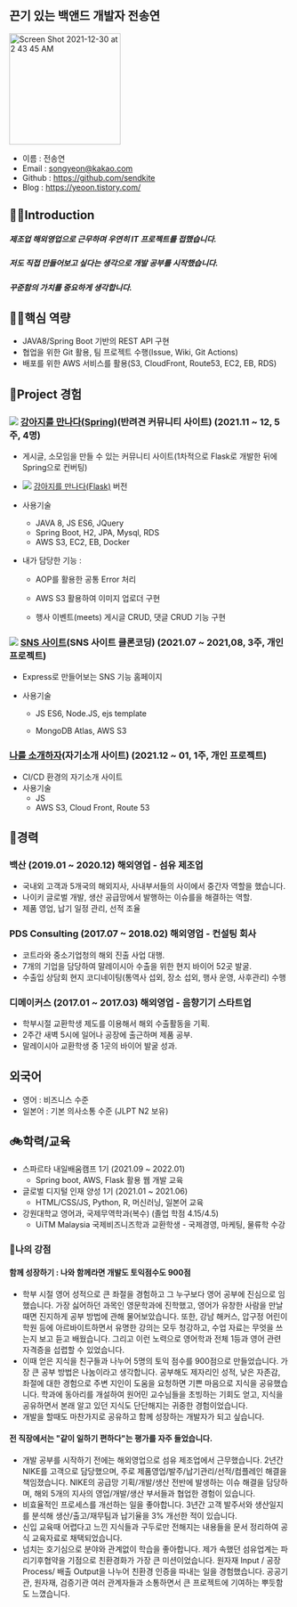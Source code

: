### 


## 끈기 있는 백앤드 개발자 전송연

<img width="200" alt="Screen Shot 2021-12-30 at 2 43 45 AM" src="https://user-images.githubusercontent.com/90877864/147689358-817795ce-2d31-46c4-85ca-adf46339cd9f.png">

- 이름 : 전송연
- Email : songyeon@kakao.com
- Github : https://github.com/sendkite
- Blog : https://yeoon.tistory.com/


## 🧑‍💻Introduction

<h5>제조업 해외영업으로 근무하며 우연히 IT 프로젝트를 접했습니다.</h2>
  
<h5>저도 직접 만들어보고 싶다는 생각으로 개발 공부를 시작했습니다.</h5>  

<h5>꾸준함의 가치를 중요하게 생각합니다.</h2>

## 🧑‍🏫핵심 역량

- JAVA8/Spring Boot 기반의 REST API 구현
- 협업을 위한 Git 활용, 팀 프로젝트 수행(Issue, Wiki, Git Actions)
- 배포를 위한 AWS 서비스를 활용(S3, CloudFront, Route53, EC2, EB, RDS) 

## 🎯Project 경험

### <img src="https://img.shields.io/badge/Github-%230A0A0A.svg?&style=flat-square&logo=Github&logoColor=white"> [강아지를 만나다(Spring)](https://github.com/thalals/MaruMaru_sparta_ver.Spring)(반려견 커뮤니티 사이트) (2021.11 ~ 12, 5주, 4명)

  - 게시글, 소모임을 만들 수 있는 커뮤니티 사이트(1차적으로 Flask로 개발한 뒤에 Spring으로 컨버팅)

  - <img src="https://img.shields.io/badge/Github-%230A0A0A.svg?&style=flat-square&logo=Github&logoColor=white"> [강아지를 만나다(Flask)](https://github.com/thalals/MaruMaru_sparta) 버전

  - 사용기술

    - JAVA 8, JS ES6, JQuery
    - Spring Boot, H2, JPA, Mysql, RDS
    - AWS S3, EC2, EB, Docker

  - 내가 담당한 기능 :

    - AOP를 활용한 공통 Error 처리

    - AWS S3 활용하여 이미지 업로더 구현    

    - 행사 이벤트(meets) 게시글 CRUD, 댓글 CRUD 기능 구현

      

### <img src="https://img.shields.io/badge/Github-%230A0A0A.svg?&style=flat-square&logo=Github&logoColor=white"> [SNS 사이트](https://github.com/sendkite/nodejs-sns-project)(SNS 사이트 클론코딩) (2021.07 ~ 2021,08, 3주, 개인 프로젝트)

  - Express로 만들어보는 SNS 기능 홈페이지

  - 사용기술

    - JS ES6, Node.JS, ejs template

    - MongoDB Atlas, AWS S3

      

### [나를 소개하자](http://www.sendkite.shop)(자기소개 사이트) (2021.12 ~ 01, 1주, 개인 프로젝트)
  - CI/CD 환경의 자기소개 사이트 
  - 사용기술
    - JS
    - AWS S3, Cloud Front, Route 53

## 🧩경력

### 백산 (2019.01 ~ 2020.12) 해외영업 - 섬유 제조업
+ 국내외 고객과 5개국의 해외지사, 사내부서들의 사이에서 중간자 역할을 했습니다.  
+ 나이키 글로벌 개발, 생산 공급망에서 발행하는 이슈를을 해결하는 역할.
+ 제품 영업, 납기 일정 관리, 선적 조율

### PDS Consulting (2017.07 ~ 2018.02) 해외영업 - 컨설팅 회사 
+ 코트라와 중소기업청의 해외 진출 사업 대행.
+ 7개의 기업을 담당하여 말레이시아 수출을 위한 현지 바이어 52곳 발굴.
+ 수출입 상담회 현지 코디네이팅(통역사 섭외, 장소 섭외, 행사 운영, 사후관리) 수행

### 디메이커스 (2017.01 ~ 2017.03) 해외영업 - 음향기기 스타트업 
+ 학부시절 교환학생 제도를 이용해서 해외 수출활동을 기획.
+ 2주간 새벽 5시에 일어나 공장에 출근하며 제품 공부.
+ 말레이시아 교환학생 중 1곳의 바이어 발굴 성과.


## 외국어 
+ 영어 : 비즈니스 수준
+ 일본어 : 기본 의사소통 수준 (JLPT N2 보유) 


## 🚲학력/교육

+ 스파르타 내일배움캠프 1기 (2021.09 ~ 2022.01)
  + Spring boot, AWS, Flask 활용 웹 개발 교육
+ 글로벌 디지털 인재 양성 1기 (2021.01 ~ 2021.06)
  + HTML/CSS/JS, Python, R, 머신러닝, 일본어 교육
+ 강원대학교 영어과, 국제무역학과(복수) (졸업 학점 4.15/4.5)
  + UiTM Malaysia 국제비즈니즈학과 교환학생 - 국제경영, 마케팅, 물류학 수강   


### 🔑나의 강점

#### 함께 성장하기 : 나와 함께라면 개발도 토익점수도 900점 
  - 학부 시절 영어 성적으로 큰 좌절을 경험하고 그 누구보다 영어 공부에 진심으로 임했습니다. 가장 싫어하던 과목인 영문학과에 진학했고, 영어가 유창한 사람을 만날 때면 진지하게 공부 방법에 관해 물어보았습니다. 또한, 강남 해커스, 압구정 어린이 학원 등에 아르바이트하면서 유명한 강의는 모두 청강하고, 수업 자료는 무엇을 쓰는지 보고 듣고 배웠습니다. 그리고 이런 노력으로 영어학과 전체 1등과 영어 관련 자격증을 섭렵할 수 있었습니다.  
  - 이때 얻은 지식을 친구들과 나누어 5명의 토익 점수를 900점으로 만들었습니다. 가장 큰 공부 방법은 나눔이라고 생각합니다. 공부해도 제자리인 성적, 낮은 자존감, 좌절에 대한 경험으로 주변 지인이 도움을 요청하면 기쁜 마음으로 지식을 공유했습니다. 학과에 동아리를 개설하여 원어민 교수님들을 초빙하는 기회도 얻고, 지식을 공유하면서 본래 알고 있던 지식도 단단해지는 귀중한 경험이었습니다. 
  - 개발을 할때도 마찬가지로 공유하고 함께 성장하는 개발자가 되고 싶습니다. 
        
#### 전 직장에서는 "같이 일하기 편하다"는 평가를 자주 들었습니다. 
  - 개발 공부를 시작하기 전에는 해외영업으로 섬유 제조업에서 근무했습니다. 2년간 NIKE를 고객으로 담당했으며, 주로 제품영업/발주/납기관리/선적/컴플레인 해결을 책임졌습니다. NIKE의 공급망 기획/개발/생산 전반에 발생하는 이슈 해결을 담당하며, 해외 5개의 지사의 영업/개발/생산 부서들과 협업한 경험이 있습니다. 
  - 비효율적인 프로세스를 개선하는 일을 좋아합니다. 3년간 고객 발주서와 생산일지를 분석해 생산/출고/재무팀과 납기율을 3% 개선한 적이 있습니다. 
  - 신입 교육때 어렵다고 느낀 지식들과 구두로만 전해지는 내용들을 문서 정리하여 공식 교육자료로 채택되었습니다. 
  - 넘치는 호기심으로 분야와 관계없이 학습을 좋아합니다. 제가 속했던 섬유업계는 파리기후협약을 기점으로 친환경화가 가장 큰 미션이었습니다. 원자재 Input / 공장 Process/ 배출 Output을 나누어 친환경 인증을 따내는 일을 경험했습니다. 공공기관, 원자재, 검증기관 여러 관계자들과 소통하면서 큰 프로젝트에 기여하는 뿌듯함도 느꼈습니다. 
